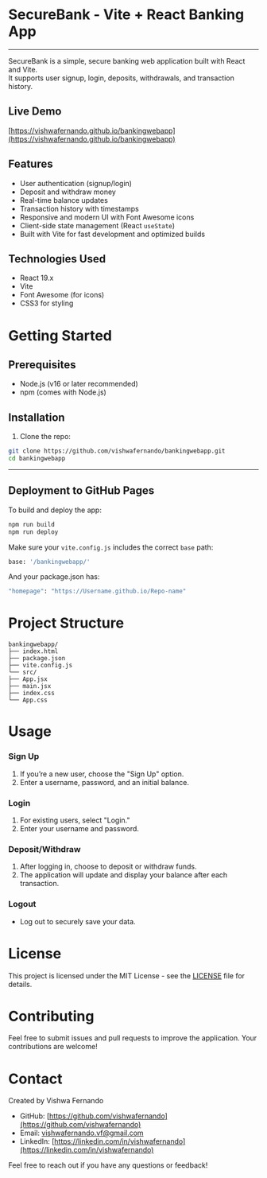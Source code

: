 # SecureBank - Vite + React Banking App
---

SecureBank is a simple, secure banking web application built with React and Vite.  
It supports user signup, login, deposits, withdrawals, and transaction history.



## Live Demo

[https://vishwafernando.github.io/bankingwebapp](https://vishwafernando.github.io/bankingwebapp)



## Features

- User authentication (signup/login)
- Deposit and withdraw money
- Real-time balance updates
- Transaction history with timestamps
- Responsive and modern UI with Font Awesome icons
- Client-side state management (React `useState`)
- Built with Vite for fast development and optimized builds



## Technologies Used

- React 19.x
- Vite
- Font Awesome (for icons)
- CSS3 for styling



# Getting Started

## Prerequisites

- Node.js (v16 or later recommended)
- npm (comes with Node.js)

## Installation

1. Clone the repo:

```bash
git clone https://github.com/vishwafernando/bankingwebapp.git
cd bankingwebapp
```

---

## Deployment to GitHub Pages

To build and deploy the app:

```bash
npm run build
npm run deploy
```

Make sure your `vite.config.js` includes the correct `base` path:

```bash
base: '/bankingwebapp/'
```

And your package.json has:

```bash
"homepage": "https://Username.github.io/Repo-name"
```



# Project Structure

```
bankingwebapp/
├── index.html
├── package.json
├── vite.config.js
└── src/
├── App.jsx
├── main.jsx
├── index.css
└── App.css
```



# Usage


### Sign Up
1. If you’re a new user, choose the "Sign Up" option.
2. Enter a username, password, and an initial balance.

### Login
1. For existing users, select "Login."
2. Enter your username and password.

### Deposit/Withdraw
1. After logging in, choose to deposit or withdraw funds.
2. The application will update and display your balance after each transaction.

### Logout
- Log out to securely save your data.



# License
This project is licensed under the MIT License - see the [LICENSE](./LICENSE) file for details.



# Contributing
Feel free to submit issues and pull requests to improve the application. Your contributions are welcome!

 
# Contact

Created by Vishwa Fernando

- GitHub: [https://github.com/vishwafernando](https://github.com/vishwafernando)  
- Email: vishwafernando.vf@gmail.com  
- LinkedIn: [https://linkedin.com/in/vishwafernando](https://linkedin.com/in/vishwafernando)  

Feel free to reach out if you have any questions or feedback!
